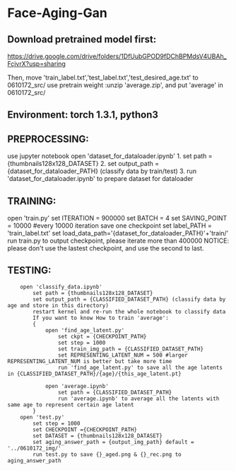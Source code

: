 # Face-Aging-Gan

## Download pretrained model first:
https://drive.google.com/drive/folders/1DfUubGPOD9fDChBPMdsV4UBAh_FcjvrX?usp=sharing

Then, move 'train_label.txt','test_label.txt','test_desired_age.txt' to 0610172_src/
use pretrain weight :unzip 'average.zip', and put 'average' in 0610172_src/

## Environment: torch 1.3.1, python3
## PREPROCESSING:
	
   use jupyter notebook
   open 'dataset_for_dataloader.ipynb'
        1. set path = {thumbnails128x128_DATASET}
        2. set output_path = {dataset_for_dataloader_PATH} (classify data by train/test)
        3. run 'dataset_for_dataloader.ipynb' to prepare dataset for dataloader
            
## TRAINING:

   open 'train.py'
            set ITERATION = 900000
            set BATCH = 4 
            set SAVING_POINT = 10000 #every 10000 iteration save one checkpoint
            set label_PATH = 'train_label.txt'
            set load_data_path='{dataset_for_dataloader_PATH}'+'train/'
            run train.py to output checkpoint, please iterate more than 400000
   NOTICE: please don't use the lastest checkpoint, and use the second to last.
            
## TESTING:

	
        open 'classify_data.ipynb'
            set path = {thumbnails128x128_DATASET}
            set output_path = {CLASSIFIED_DATASET_PATH} (classify data by age and store in this directory)
            restart kernel and re-run the whole notebook to classify data
			If you want to know How to train 'average':
			{
				open 'find_age_latent.py'
					set ckpt = {CHECKPOINT_PATH}
					set step = 1000
					set train_img_path = {CLASSIFIED_DATASET_PATH}
					set REPRESENTING_LATENT_NUM = 500 #larger REPRESENTING_LATENT_NUM is better but take more time
					run 'find_age_latent.py' to save all the age latents in {CLASSIFIED_DATASET_PATH}/{age}/{this_age_latent.pt}

				open 'average.ipynb'
					set path = {CLASSIFIED_DATASET_PATH}
					run 'average.ipynb' to average all the latents with same age to represent certain age latent
			}
        open 'test.py'
            set step = 1000
            set CHECKPOINT ={CHECKPOINT_PATH}
            set DATASET = {thumbnails128x128_DATASET}
            set aging_answer_path = {output_img_path} default = '../0610172_img/'
            run test.py to save {}_aged.png & {}_rec.png to aging_answer_path
